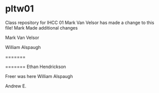 # pltw01
Class repository for IHCC 01
Mark Van Velsor has made a change to this file!
Mark Made additional changes




Mark Van Velsor 

William Alspaugh


=======

=======
Ethan Hendrickson

Freer was here
William Alspaugh

Andrew E.

